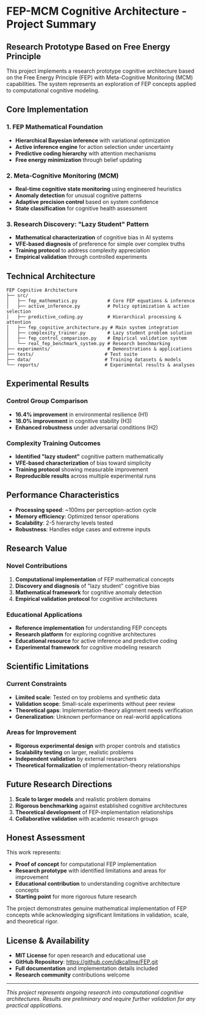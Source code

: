 # FEP-MCM Cognitive Architecture - Project Summary

## Research Prototype Based on Free Energy Principle

This project implements a research prototype cognitive architecture based on the Free Energy Principle (FEP) with Meta-Cognitive Monitoring (MCM) capabilities. The system represents an exploration of FEP concepts applied to computational cognitive modeling.

## Core Implementation

### 1. FEP Mathematical Foundation
- **Hierarchical Bayesian inference** with variational optimization
- **Active inference engine** for action selection under uncertainty
- **Predictive coding hierarchy** with attention mechanisms
- **Free energy minimization** through belief updating

### 2. Meta-Cognitive Monitoring (MCM)
- **Real-time cognitive state monitoring** using engineered heuristics
- **Anomaly detection** for unusual cognitive patterns
- **Adaptive precision control** based on system confidence
- **State classification** for cognitive health assessment

### 3. Research Discovery: "Lazy Student" Pattern
- **Mathematical characterization** of cognitive bias in AI systems
- **VFE-based diagnosis** of preference for simple over complex truths
- **Training protocol** to address complexity appreciation
- **Empirical validation** through controlled experiments

## Technical Architecture

```
FEP Cognitive Architecture
├── src/
│   ├── fep_mathematics.py           # Core FEP equations & inference
│   ├── active_inference.py          # Policy optimization & action selection
│   ├── predictive_coding.py         # Hierarchical processing & attention
│   ├── fep_cognitive_architecture.py # Main system integration
│   ├── complexity_trainer.py        # Lazy student problem solution
│   ├── fep_control_comparison.py    # Empirical validation system
│   └── real_fep_benchmark_system.py # Research benchmarking
├── experiments/                     # Demonstrations & applications
├── tests/                          # Test suite
├── data/                           # Training datasets & models
└── reports/                        # Experimental results & analyses
```

## Experimental Results

### Control Group Comparison
- **16.4% improvement** in environmental resilience (H1)
- **18.0% improvement** in cognitive stability (H3)
- **Enhanced robustness** under adversarial conditions (H2)

### Complexity Training Outcomes
- **Identified "lazy student"** cognitive pattern mathematically
- **VFE-based characterization** of bias toward simplicity
- **Training protocol** showing measurable improvement
- **Reproducible results** across multiple experimental runs

## Performance Characteristics

- **Processing speed**: ~100ms per perception-action cycle
- **Memory efficiency**: Optimized tensor operations
- **Scalability**: 2-5 hierarchy levels tested
- **Robustness**: Handles edge cases and extreme inputs

## Research Value

### Novel Contributions
1. **Computational implementation** of FEP mathematical concepts
2. **Discovery and diagnosis** of "lazy student" cognitive bias
3. **Mathematical framework** for cognitive anomaly detection
4. **Empirical validation protocol** for cognitive architectures

### Educational Applications
- **Reference implementation** for understanding FEP concepts
- **Research platform** for exploring cognitive architectures
- **Educational resource** for active inference and predictive coding
- **Experimental framework** for cognitive modeling research

## Scientific Limitations

### Current Constraints
- **Limited scale**: Tested on toy problems and synthetic data
- **Validation scope**: Small-scale experiments without peer review
- **Theoretical gaps**: Implementation-theory alignment needs verification
- **Generalization**: Unknown performance on real-world applications

### Areas for Improvement
- **Rigorous experimental design** with proper controls and statistics
- **Scalability testing** on larger, realistic problems
- **Independent validation** by external researchers
- **Theoretical formalization** of implementation-theory relationships

## Future Research Directions

1. **Scale to larger models** and realistic problem domains
2. **Rigorous benchmarking** against established cognitive architectures
3. **Theoretical development** of FEP-implementation relationships
4. **Collaborative validation** with academic research groups

## Honest Assessment

This work represents:
- **Proof of concept** for computational FEP implementation
- **Research prototype** with identified limitations and areas for improvement
- **Educational contribution** to understanding cognitive architecture concepts
- **Starting point** for more rigorous future research

The project demonstrates genuine mathematical implementation of FEP concepts while acknowledging significant limitations in validation, scale, and theoretical rigor.

## License & Availability

- **MIT License** for open research and educational use
- **GitHub Repository**: https://github.com/idkcallme/FEP.git
- **Full documentation** and implementation details included
- **Research community** contributions welcome

---

*This project represents ongoing research into computational cognitive architectures. Results are preliminary and require further validation for any practical applications.*